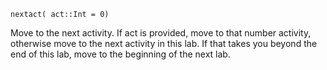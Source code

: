 ```
nextact( act::Int = 0)
```

Move to the next activity. If act is provided, move to that number activity, otherwise move to the next activity in this lab. If that takes you beyond the end of this lab, move to the beginning of the next lab.
